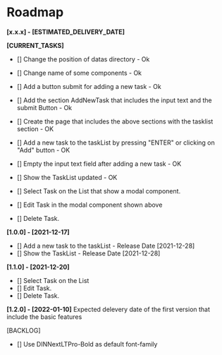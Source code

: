 # Roadmap

**[x.x.x] - [ESTIMATED_DELIVERY_DATE]**

**[CURRENT_TASKS]**
- [] Change the position of datas directory -  Ok
- [] Change name of some components - Ok
- [] Add a button submit for adding a new task - Ok
- [] Add the section AddNewTask that includes the input text and the submit Button - Ok
- [] Create the page that includes the above sections with the tasklist section - OK
- [] Add a new task to the taskList by pressing "ENTER" or clicking on "Add" button -  OK
- [] Empty the input text field after adding a new task - OK
- [] Show the TaskList updated - OK

- [] Select Task on the List that show a modal component.
- [] Edit Task in the modal component shown above
- [] Delete Task.

**[1.0.0] - [2021-12-17]**
- [] Add a new task to the taskList - Release Date [2021-12-28]
- [] Show the TaskList - Release Date [2021-12-28]

**[1.1.0] - [2021-12-20]**

- [] Select Task on the List
- [] Edit Task.
- [] Delete Task.


**[1.2.0] - [2022-01-10]**
 Expected delevery date of the first version that include the basic features



[BACKLOG]
- [] Use DINNextLTPro-Bold as default font-family